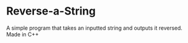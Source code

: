 # Reverse-a-String
A simple program that takes an inputted string and outputs it reversed.
Made in C++
